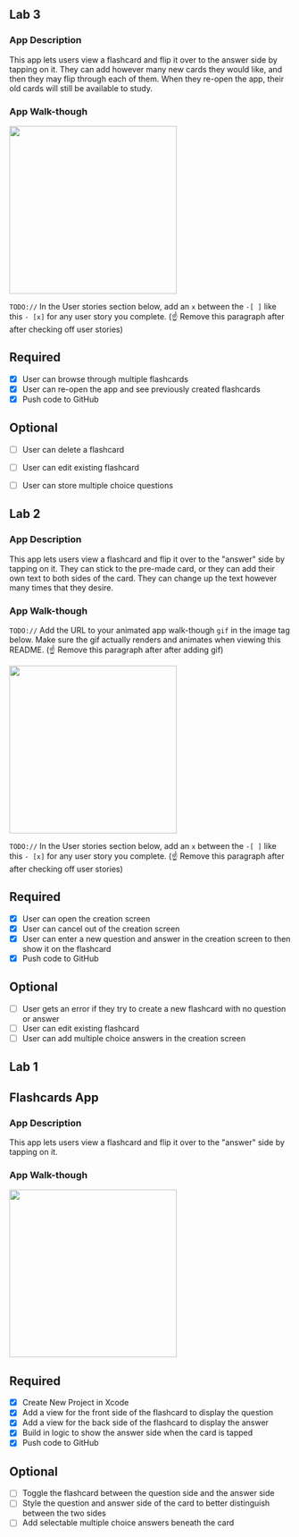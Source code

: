 ## Lab 3

### App Description
This app lets users view a flashcard and flip it over to the answer side by tapping on it. They can add however many new cards they would like, and then they may flip through each of them. When they re-open the app, their old cards will still be available to study.  


### App Walk-though
<img src=https://i.imgur.com/XUkUuih.gif width=300><br>

`TODO://` In the User stories section below, add an `x` between the `-[ ]` like this `- [x]` for any user story you complete. (☝️ Remove this paragraph after after checking off user stories)

## Required
- [x] User can browse through multiple flashcards
- [x] User can re-open the app and see previously created flashcards
- [x] Push code to GitHub
## Optional
- [ ] User can delete a flashcard
- [ ] User can edit existing flashcard
- [ ] User can store multiple choice questions


## Lab 2

### App Description
This app lets users view a flashcard and flip it over to the "answer" side by tapping on it. They can stick to the pre-made card, or they can add their own text to both sides of the card. They can change up the text however many times that they desire. 

### App Walk-though
`TODO://` Add the URL to your animated app walk-though `gif` in the image tag below. Make sure the gif actually renders and animates when viewing this README. (☝️ Remove this paragraph after after adding gif)

<img src="https://i.imgur.com/5AuUddp.gif" width=300><br>

`TODO://` In the User stories section below, add an `x` between the `-[ ]` like this `- [x]` for any user story you complete. (☝️ Remove this paragraph after after checking off user stories)

## Required
- [x] User can open the creation screen
- [x] User can cancel out of the creation screen
- [x] User can enter a new question and answer in the creation screen to then show it on the flashcard
- [x] Push code to GitHub
## Optional
- [ ] User gets an error if they try to create a new flashcard with no question or answer
- [ ] User can edit existing flashcard
- [ ] User can add multiple choice answers in the creation screen

## Lab 1
## Flashcards App 

### App Description
This app lets users view a flashcard and flip it over to the "answer" side by tapping on it. 

### App Walk-though
<img src="https://i.imgur.com/SJvEMxT.gif" width=300><br>

## Required
- [x] Create New Project in Xcode
- [x] Add a view for the front side of the flashcard to display the question
- [x] Add a view for the back side of the flashcard to display the answer
- [x] Build in logic to show the answer side when the card is tapped
- [x] Push code to GitHub
## Optional
- [ ] Toggle the flashcard between the question side and the answer side
- [ ] Style the question and answer side of the card to better distinguish between the two sides
- [ ] Add selectable multiple choice answers beneath the card
